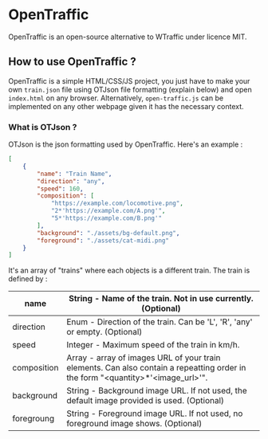 # OpenTraffic

OpenTraffic is an open-source alternative to WTraffic under licence MIT.

## How to use OpenTraffic ?

OpenTraffic is a simple HTML/CSS/JS project, you just have to make your own `train.json` file using OTJson file formatting (explain below) and open `index.html` on any browser. Alternatively, `open-traffic.js` can be implemented on any other webpage given it has the necessary context.

### What is OTJson ?

OTJson is the json formatting used by OpenTraffic. Here's an example :
```json
[
	{
		"name": "Train Name",
		"direction": "any",
		"speed": 160,
		"composition": [
			"https://example.com/locomotive.png",
			"2*'https://example.com/A.png'",
			"5*'https://example.com/B.png'"
		],
		"background": "./assets/bg-default.png",
		"foreground": "./assets/cat-midi.png"
	}
]
```
It's an array of "trains" where each objects is a different train. The train is defined by :

| name        | String - Name of the train. Not in use currently. (Optional)                                                         |
|-------------|----------------------------------------------------------------------------------------------------------------------|
| direction   | Enum - Direction of the train. Can be 'L', 'R', 'any' or empty. (Optional)                                           |
| speed       | Integer - Maximum speed of the train in km/h.                                                                        |
| composition | Array - array of images URL of your train elements. Can also contain a repeatting order in the form "\<quantity>*'\<image_url>'". |
| background  | String - Background image URL. If not used, the default image provided is used. (Optional)                           |
| foregroung  | String - Foreground image URL. If not used, no foreground image shows. (Optional)                                    |

